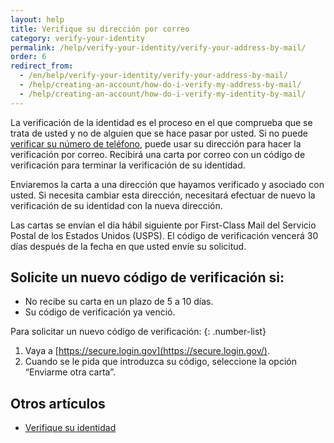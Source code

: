```yaml
---
layout: help
title: Verifique su dirección por correo
category: verify-your-identity
permalink: /help/verify-your-identity/verify-your-address-by-mail/
order: 6
redirect_from:
  - /en/help/verify-your-identity/verify-your-address-by-mail/
  - /help/creating-an-account/how-do-i-verify-my-address-by-mail/
  - /help/creating-an-account/how-do-i-verify-my-identity-by-mail/
---
```


La verificación de la identidad es el proceso en el que comprueba que se trata de usted y no de alguien que se hace pasar por usted.  Si no puede [verificar su número de teléfono](/help/verify-your-identity/phone-number/), puede usar su dirección para hacer la verificación por correo. Recibirá una carta por correo con un código de verificación para terminar la verificación de su identidad.

Enviaremos la carta a una dirección que hayamos verificado y asociado con usted. Si necesita cambiar esta dirección, necesitará efectuar de nuevo la verificación de su identidad con la nueva dirección.

Las cartas se envían el día hábil siguiente por First-Class Mail del Servicio Postal de los Estados Unidos (USPS). El código de verificación vencerá 30 días después de la fecha en que usted envíe su solicitud.

## Solicite un nuevo código de verificación si:

* No recibe su carta en un plazo de 5 a 10 días.
* Su código de verificación ya venció.

Para solicitar un nuevo código de verificación:
{: .number-list}
1. Vaya a [https://secure.login.gov](https://secure.login.gov/).
2. Cuando se le pida que introduzca su código, seleccione la opción “Enviarme otra carta”.

## Otros artículos
- [Verifique su identidad](/help/verify-your-identity/how-to-verify-your-identity/)